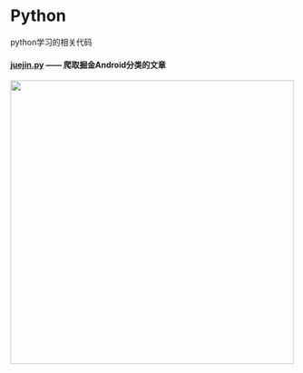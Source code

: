 # Python
python学习的相关代码

#### [juejin.py](https://github.com/azhon/Python/blob/master/juejin.py) —— 爬取掘金Android分类的文章
<img src="https://img-blog.csdn.net/20180811194858464?watermark/2/text/aHR0cHM6Ly9ibG9nLmNzZG4ubmV0L2Ffemhvbg==/font/5a6L5L2T/fontsize/400/fill/I0JBQkFCMA==/dissolve/70" width="500"/>